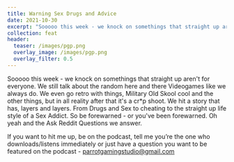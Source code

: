 ```yaml
---
title: Warning Sex Drugs and Advice
date: 2021-10-30
excerpt: "Sooooo this week - we knock on somethings that straight up aren't for everyone"
collection: feat
header:
  teaser: /images/pgp.png
  overlay_image: /images/pgp.png
  overlay_filter: 0.5
---
```

<!--<iframe src='https://open.spotify.com/embed/episode/0MFZVVBDhCfBvYfyjFgFo2' width='80%' height='232' frameborder='0' allowtransparency='true' allow='encrypted-media'></iframe>-->


Sooooo this week - we knock on somethings that straight up aren't for everyone. We still talk about the random here and there Videogames like we always do. We even go retro with things, Military Old Skool cool and the other things, but in all reality after that it's a cr*p shoot. We hit a story that has, layers and layers. From Drugs and Sex to cheating to the straight up life style of a Sex Addict. So be forewarned - or you've been forewarned. Oh yeah and the Ask Reddit Questions we answer.

If you want to hit me up, be on the podcast, tell me you’re the one who downloads/listens immediately or just have a question you want to be featured on the podcast - parrotgamingstudio@gmail.com

